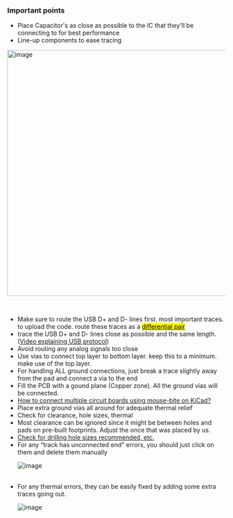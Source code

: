 <h3>Important points</h3>
<div>
<ul>
  <li>Place Capacitor's as close as possible to the IC that they'll be connecting to for best performance</li>
  <li>Line-up components to ease tracing</li>
</ul>
  <p align="left"><img length="210" width="566" alt="image" src="https://github.com/user-attachments/assets/a074131c-0d25-4b7b-b17f-d6022adef01c"/></p>
</br>
<ul>
  <li>Make sure to route the USB D+ and D- lines first. most important traces. to upload the code. route these traces as a <a href="https://resources.altium.com/p/what-are-differential-pairs-and-differential-signals"><mark>differential pair</a></mark></li>
  <li>trace the USB D+ and D- lines close as possible and the same length. (<a href="https://www.youtube.com/watch?v=ySuUZEjARPY">Video explaining USB protocol</a>)</li>
  <li>Avoid routing any analog signals too close</li>
  <li>Use vias to connect top layer to bottom layer. keep this to a minimum. make use of the top layer.</li>
  <li>For handling ALL ground connections, just break a trace slightly away from the pad and connect a via to the end</li>
  <li>Fill the PCB with a gound plane (Copper zone). All the ground vias will be connected.</li>
  <li><a href="https://www.youtube.com/watch?v=OwbWVQkONH4&t=1s">How to connect multiple circuit boards using mouse-bite on KiCad?</a></li>
  <li>Place extra ground vias all around for adequate thermal relief</li>
  <li>Check for clearance, hole sizes, thermal</li>
  <li>Most clearance can be ignored since it might be between holes and pads on pre-built footprints. Adjust the once that was placed by us.</li>
  <li><a href="https://www.pcbway.com/QuickOrderOnline.aspx">Check for drilling hole sizes recommended, etc.</a></li>
  <li>For any “track has unconnected end" errors, you should just click on them and delete them manually</li>
  <p align="left"><img alt="image" src="https://github.com/user-attachments/assets/409de555-b8d6-4077-82c6-538628409169"/></p>
  </br>
  <li> For any thermal errors, they can be easily fixed by adding some extra traces going out.</li>
  <p align="left"><img alt="image" src="https://github.com/user-attachments/assets/9dc0ff76-90f9-47bc-8add-2a71a8a2816e"/></p>
</ul>
 </div> 

